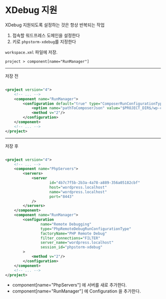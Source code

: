 # XDebug 지원

XDebug 지원되도록 설정하는 것은 항상 반복되는 작업

1. 접속할 워드프레스 도메인을 설정한다
2. 키로 `phpstorm-xdebug`를 지정한다

`workspace.xml` 파일에 저장.

`project > component[name="RunManager"]`

---
저장 전

```xml

<project version="4">
    <!-- ... -->
    <component name="RunManager">
        <configuration default="true" type="ComposerRunConfigurationType" factoryName="Composer Script">
            <option name="pathToComposerJson" value="$PROJECT_DIR$/wp-content/plugins/sample/composer.json"/>
            <method v="2"/>
        </configuration>
    </component>
    <!-- ... -->
</project>
```

---
저장 후

```xml

<project version="4">
    <!-- ... -->
    <component name="PhpServers">
        <servers>
            <server
                    id="4b7c7f5b-2b3a-4a78-a889-356a05182cbf"
                    host="wordpress.localhost"
                    name="wordpress.localhost"
                    port="8443"
            />
        </servers>
    </component>
    <component name="RunManager">
        <configuration
                name="Remote Debugging"
                type="PhpRemoteDebugRunConfigurationType"
                factoryName="PHP Remote Debug"
                filter_connections="FILTER"
                server_name="wordpress.localhost"
                session_id="phpstorm-xdebug"
        >
            <method v="2"/>
        </configuration>
    </component>
    <!-- ... -->
</project>
```

- component[name="PhpServers"] 에 서버를 새로 추가한다.
- component[name="RunManager"] 에 Configuration 을 추가한다.

